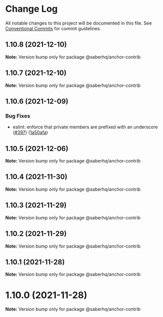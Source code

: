 # Change Log

All notable changes to this project will be documented in this file.
See [Conventional Commits](https://conventionalcommits.org) for commit guidelines.

## 1.10.8 (2021-12-10)

**Note:** Version bump only for package @saberhq/anchor-contrib





## 1.10.7 (2021-12-10)

**Note:** Version bump only for package @saberhq/anchor-contrib





## 1.10.6 (2021-12-09)


### Bug Fixes

* eslint: enforce that private members are prefixed with an underscore ([#397](https://github.com/saber-hq/saber-common/issues/397)) ([1a50afa](https://github.com/saber-hq/saber-common/commit/1a50afaf13cb4389ba009fd4bdf206a4db2cad93))





## 1.10.5 (2021-12-06)

**Note:** Version bump only for package @saberhq/anchor-contrib





## 1.10.4 (2021-11-30)

**Note:** Version bump only for package @saberhq/anchor-contrib





## 1.10.3 (2021-11-29)

**Note:** Version bump only for package @saberhq/anchor-contrib





## 1.10.2 (2021-11-29)

**Note:** Version bump only for package @saberhq/anchor-contrib





## 1.10.1 (2021-11-28)

**Note:** Version bump only for package @saberhq/anchor-contrib





# 1.10.0 (2021-11-28)

**Note:** Version bump only for package @saberhq/anchor-contrib
